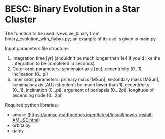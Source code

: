 # BESC: Binary Evolution in a Star Cluster
 
The function to be used is evolve\_binary from binary\_evolution\_with\_flybys.py; an example of its use is given in main.py 

Input parameters file structure:

1. Integration time [yr] (shouldn't be much longer than 1e4 if you'd like the integration to be completed in seconds) 
2. Outer orbit parameters: semimajor axis [pc], eccentricity (0...1), inclination (0...pi)
3. Inner orbit parameters: primary mass [MSun], secondary mass [MSun], semimajor axis [AU] (shouldn't be much lower than 1), eccentricity (0...1), inclination (0...pi), argument of periapsis (0...2pi), longitude of ascending node (0...2pi)

Required python libraries:

* amuse (https://amuse.readthedocs.io/en/latest/install/howto-install-AMUSE.html)
* orbitalpy
* galpy